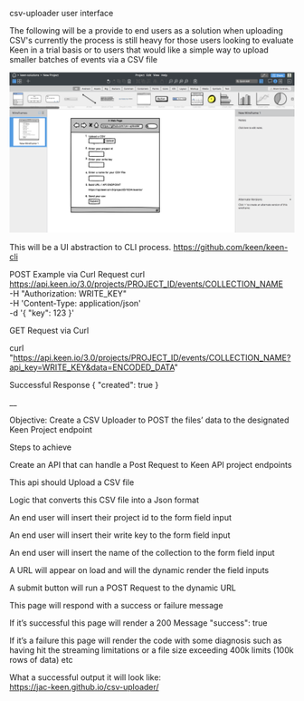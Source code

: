 csv-uploader user interface

The following will be a provide to end users as a solution when uploading CSV's
currently the process is still heavy for those users looking to evaluate Keen in a trial basis
or to users that would like a simple way to upload smaller batches of events via a CSV file

<img src="balsamiq-mockup.png" alt="Quote">

This will be a UI abstraction to CLI process.
https://github.com/keen/keen-cli

POST Example via Curl Request
curl https://api.keen.io/3.0/projects/PROJECT_ID/events/COLLECTION_NAME \
 -H "Authorization: WRITE_KEY" \
 -H 'Content-Type: application/json' \
 -d '{
    "key": 123
    }'

GET Request via Curl

curl "https://api.keen.io/3.0/projects/PROJECT_ID/events/COLLECTION_NAME?api_key=WRITE_KEY&data=ENCODED_DATA"

Successful Response
{
"created": true
}

__

Objective: Create a CSV Uploader to POST the files’ data to the designated Keen Project endpoint

Steps to achieve

Create an API that can handle a Post Request to Keen API project endpoints

This api should Upload a CSV file  

Logic that converts this CSV file into a Json format  

An end user will insert their project id to the form field input  

An end user will insert their write key to the form field input  

An end user will insert the name of the collection to the form field input  

A URL will appear on load and will the dynamic render the field inputs  

A submit button will run a POST Request to the dynamic URL  

This page will respond with a success or failure message  

If it’s successful this page will render a 200 Message "success": true  

If it’s a failure this page will render the code with some diagnosis such as having hit the streaming limitations or a file size exceeding 400k limits (100k rows of data) etc  

What a successful output it will look like:  
https://jac-keen.github.io/csv-uploader/
